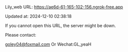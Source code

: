 Lily_web URL: https://ae6d-61-165-102-156.ngrok-free.app

Updated at: 2024-12-10 02:38:18

If you cannot open this URL, the server might be down.

Please contact: 

goley04@foxmail.com Or Wechat:GL_yeaH